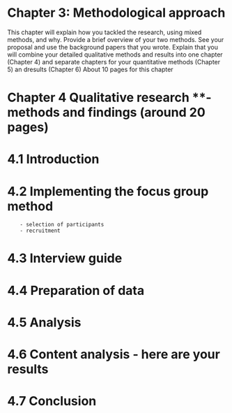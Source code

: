 # Chapter 3:  Methodological approach

This chapter will explain how you tackled the research, using mixed methods, and why. Provide a brief overview of your two methods. See your proposal and use the background papers that you wrote. Explain that you will combine your detailed qualitative methods and results into one chapter (Chapter 4) and separate chapters for your quantitative methods (Chapter 5) an dresults (Chapter 6)     About 10 pages for this chapter
     
# Chapter 4  Qualitative research **- methods and findings (around 20 pages)

# 4.1 Introduction
#  4.2 Implementing the focus group method
        - selection of participants
        - recruitment
# 4.3 Interview guide
# 4.4 Preparation of data
# 4.5 Analysis
# 4.6 Content analysis - here are your results
# 4.7 Conclusion
 
    
    
    
    
    
    
    
    
